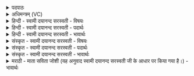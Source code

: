 <details><summary>पदपाठः</summary>

कु॒म्भः। व॒नि॒ष्ठुः। ज॒नि॒ता। शची॑भिः। यस्मि॑न्। अग्रे॑। योन्या॑म्। गर्भः॑। अ॒न्तरित्य॒न्तः। प्ला॒शिः। व्य॑क्त॒ इति॒ विऽअ॑क्तः। श॒तधा॑र॒ इति॑ श॒तऽधा॑रः। उत्सः॑। दु॒हे। न। कु॒म्भी। स्व॒धाम्। पि॒तृभ्य॒ इति॑ पि॒तृऽभ्यः॑। ८७।
</details>

<details><summary>अधिमन्त्रम् (VC)</summary>

- पितरो देवताः
- शङ्ख ऋषिः
- भुरिक्पङ्क्तिः
- पञ्चमः
</details>

<details><summary>हिन्दी - स्वामी दयानन्द सरस्वती - विषयः</summary>

स्त्री-पुरुष कैसे हों, इस विषय को अगले मन्त्र में कहा है ॥
</details>

<details><summary>हिन्दी - स्वामी दयानन्द सरस्वती - पदार्थः</summary>

पदार्थान्वयभाषाः -  जो (कुम्भः) कलश के समान वीर्यादि धातुओं से पूर्ण (वनिष्ठुः) सम विभाग हरनेहारा (जनिता) सन्तानों का उत्पादक (प्लाशिः) अच्छे प्रकार भोजन का करनेवाला (व्यक्तः) विविध पुष्टियों से प्रसिद्ध (शचीभिः) उत्तम कर्मों करके (शतधारः) सैकड़ों वाणियों से युक्त (उत्सः) जिससे गीला किया जाता है, उस कूप के समान (दुहे) पूर्त्ति करनेहारे व्यवहार में स्थित के (न) समान पुरुष और जो (कुम्भी) कुम्भी के सदृश स्त्री है, इन दोनों को योग्य है कि (पितृभ्यः) पितरों को (स्वधाम्) अन्न देवें और (यस्मिन्) जिस (अग्रे) नवीन (योन्याम्) गर्भाशय के (अन्तः) बीच (गर्भः) गर्भ धारण किया जाता, उसकी निरन्तर रक्षा करें ॥८७ ॥
</details>

<details><summary>हिन्दी - स्वामी दयानन्द सरस्वती - भावार्थः</summary>

भावार्थभाषाः -  इस मन्त्र में उपमालङ्कार है। स्त्री और पुरुष वीर्यवाले पुरुषार्थी होकर अन्नादि से विद्वान् को प्रसन्न कर, धर्म से सन्तानों की उत्पत्ति करें ॥८७ ॥
</details>

<details><summary>संस्कृत - स्वामी दयानन्द सरस्वती - विषयः</summary>

दम्पती कीदृशावित्याह ॥
</details>

<details><summary>संस्कृत - स्वामी दयानन्द सरस्वती - पदार्थः</summary>

पदार्थान्वयभाषाः -  यः कुम्भो वनिष्ठुर्जनिता प्लाशिर्व्यक्तः शचीभिः शतधार उत्सो दुहे न पुरुषो या च कुम्भीव स्त्री तौ पितृभ्यः स्वधां प्रदद्याताम्, यस्मिन्नग्रे योन्यामन्तर्गर्भो धीयते, तं सततं रक्षेताम् ॥८७ ॥
</details>

<details><summary>संस्कृत - स्वामी दयानन्द सरस्वती - भावार्थः</summary>

भावार्थभाषाः -  अत्रोपमालङ्कारः। स्त्रीपुरुषौ वीर्यवन्तौ पुरुषार्थिनौ भूत्वा अन्नादिभिर्विद्वांसं सन्तोष्य धर्मेण सन्तानोत्पत्तिं कुर्याताम् ॥८७ ॥
</details>

<details><summary>मराठी - माता सविता जोशी (यह अनुवाद स्वामी दयानन्द सरस्वती जी के आधार पर किया गया है।) - भावार्थः</summary>

भावार्थभाषाः -  या मंत्रात उपमालंकार आहे. स्री-पुरुषांनी वीर्यवान व पुरुषार्थी बनावे. अन्न वगैरेनी विद्वानांना प्रसन्न करून धर्माने संतान उत्पन्न करावीत.
</details>